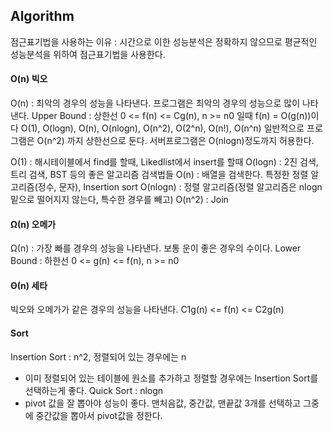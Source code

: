 ## Algorithm

점근표기법을 사용하는 이유 : 시간으로 이한 성능분석은 정확하지 않으므로 평균적인 성능분석을 위하여 점근표기법을 사용한다.

#### O(n) 빅오

O(n) : 최악의 경우의 성능을 나타낸다. 프로그램은 최악의 경우의 성능으로 많이 나타낸다.
Upper Bound : 상한선
0 <= f(n) <= Cg(n), n >= n0 일때 f(n) = O(g(n))이다
O(1), O(logn), O(n), O(nlogn), O(n^2), O(2^n), O(n!), O(n^n)
일반적으로 프로그램은 O(n^2) 까지 상한선으로 둔다.
서버프로그램은 O(nlogn)정도까지 허용한다.

O(1) : 해시테이블에서 find를 할때, Likedlist에서 insert를 할때
O(logn) : 2진 검색, 트리 검색, BST 등의 좋은 알고리즘 검색법들
O(n) : 배열을 검색한다. 특정한 정렬 알고리즘(정수, 문자), Insertion sort
O(nlogn) : 정렬 알고리즘(정렬 알고리즘은 nlogn 밑으로 떨어지지 않는다, 특수한 경우를 빼고)
O(n^2) : Join

#### Ω(n) 오메가

Ω(n) : 가장 빠를 경우의 성능을 나타낸다. 보통 운이 좋은 경우의 수이다. Lower Bound : 하한선
0 <= g(n) <= f(n), n >= n0

#### Θ(n) 세타

빅오와 오메가가 같은 경우의 성능을 나타낸다.
C1g(n) <= f(n) <= C2g(n)

#### Sort
Insertion Sort : n^2, 정렬되어 있는 경우에는 n
- 이미 정렬되어 있는 테이블에 원소를 추가하고 정렬할 경우에는 Insertion Sort를 선택하는게 좋다.
Quick Sort : nlogn
- pivot 값을 잘 뽑아야 성능이 좋다. 맨처음값, 중간값, 맨끝값 3개를 선택하고 그중에 중간값을 뽑아서 pivot값을 정한다.
